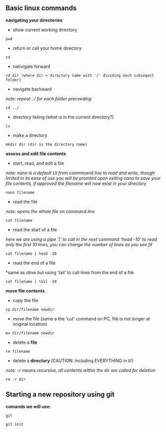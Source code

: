 
## Basic linux commands 

**navigating your directeries** 


* show current working directory 
```
pwd
```

* return or call your home directory
```
cd
```

* nativigate forward 
```
cd dir (where dir = directory name with '/' dividing each subseqent folder)
```


* navigate backward

*note: repeat ../ for each folder preceeding*
```
cd ../
```



* directory listing (what is in the current directory?)
```
ls
```

* make a directory 
```
mkdir dir (dir is the directory name)
```


**assess and edit file contents**

* start, read, and edit a file

*note: nano is a default UI from commmand line to read and write, though limited in its ease of use*
*you will be promted upon exiting nano to save your file contents, if approved the filename will now exist in your directory*
```
nano filename 
```

* read the file 

*note: opens the whole file on command line*
```
cat filename
```

* read the start of a file

*here we are using a pipe '|' to call in the next command 'head -10' to read only the first 10 lines, you can change the number of lines as you see fit*
```
cat filename | head -10 
```

* read the end of a file

*same as obve but using 'tail' to call lines from the end of a file
```
cat filename | tail -10 
```

**move file contents**

* copy the file 
```
cp dir/filename newdir
```

* move the file (same a the 'cut' command on PC, file is not longer at original location)
```
mv dir/filename newdir
```

* delete a **file**
```
rm filename
```

* delete a **directory** (CAUTION: including EVERYTHING in it!)

*note: -r means recursive, all contents within the dir are called for deletion*
```
rm -r dir
```



## Starting a new repository using git

**comands we will use:** 

```
git 
```


```
git init
```


```